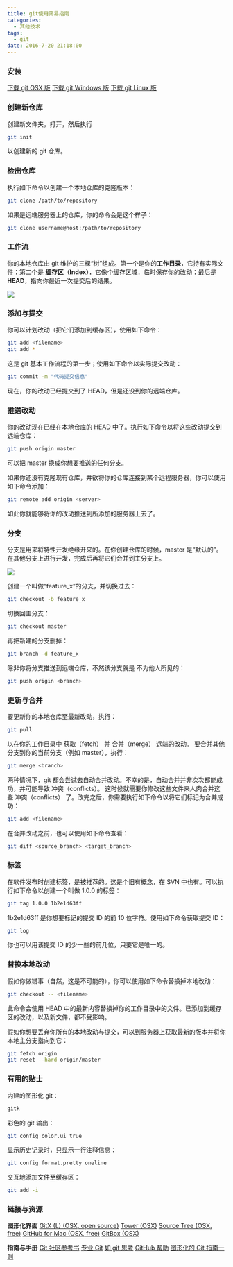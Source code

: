 ```yaml
---
title: git使用简易指南
categories:
  - 其他技术
tags:
  - git
date: 2016-7-20 21:18:00
---
```


### 安装
[下载 git OSX 版](http://code.google.com/p/git-osx-installer/downloads/list?can=3)
[下载 git Windows 版](https://code.google.com/hosting/moved?project=msysgit)
[下载 git Linux 版](https://git-scm.com/book/en%2FGetting-Started-Installing-Git)

### 创建新仓库
创建新文件夹，打开，然后执行
```bash
git init
```
以创建新的 git 仓库。

### 检出仓库
执行如下命令以创建一个本地仓库的克隆版本：
```bash
git clone /path/to/repository 
```
如果是远端服务器上的仓库，你的命令会是这个样子：
```bash
git clone username@host:/path/to/repository
```

### 工作流
你的本地仓库由 git 维护的三棵“树”组成。第一个是你的**工作目录**，它持有实际文件；第二个是 **缓存区（Index）**，它像个缓存区域，临时保存你的改动；最后是**HEAD**，指向你最近一次提交后的结果。

![](1.png)
<!-- more -->

### 添加与提交
你可以计划改动（把它们添加到缓存区），使用如下命令：
```bash
git add <filename>
git add *
```
这是 git 基本工作流程的第一步；使用如下命令以实际提交改动：
```bash
git commit -m "代码提交信息"
```
现在，你的改动已经提交到了 HEAD，但是还没到你的远端仓库。

### 推送改动
你的改动现在已经在本地仓库的 HEAD 中了。执行如下命令以将这些改动提交到远端仓库：
```bash
git push origin master
```
可以把 master 换成你想要推送的任何分支。 

如果你还没有克隆现有仓库，并欲将你的仓库连接到某个远程服务器，你可以使用如下命令添加：
```bash
git remote add origin <server>
```
如此你就能够将你的改动推送到所添加的服务器上去了。

### 分支
分支是用来将特性开发绝缘开来的。在你创建仓库的时候，master 是“默认的”。在其他分支上进行开发，完成后再将它们合并到主分支上。

![](2.png)

创建一个叫做“feature_x”的分支，并切换过去：
```bash
git checkout -b feature_x
```
切换回主分支：
```bash
git checkout master
```
再把新建的分支删掉：
```bash
git branch -d feature_x
```
除非你将分支推送到远端仓库，不然该分支就是 不为他人所见的：
```bash
git push origin <branch>
```

### 更新与合并
要更新你的本地仓库至最新改动，执行：
```bash
git pull
```
以在你的工作目录中 获取（fetch） 并 合并（merge） 远端的改动。
要合并其他分支到你的当前分支（例如 master），执行：
```bash
git merge <branch>
```
两种情况下，git 都会尝试去自动合并改动。不幸的是，自动合并并非次次都能成功，并可能导致 冲突（conflicts）。 这时候就需要你修改这些文件来人肉合并这些 冲突（conflicts） 了。改完之后，你需要执行如下命令以将它们标记为合并成功：
```bash
git add <filename>
```
在合并改动之前，也可以使用如下命令查看：
```bash
git diff <source_branch> <target_branch>
```

### 标签
在软件发布时创建标签，是被推荐的。这是个旧有概念，在 SVN 中也有。可以执行如下命令以创建一个叫做 1.0.0 的标签：
```bash
git tag 1.0.0 1b2e1d63ff
```
1b2e1d63ff 是你想要标记的提交 ID 的前 10 位字符。使用如下命令获取提交 ID：
```bash
git log
```
你也可以用该提交 ID 的少一些的前几位，只要它是唯一的。

### 替换本地改动
假如你做错事（自然，这是不可能的），你可以使用如下命令替换掉本地改动：
```bash
git checkout -- <filename>
```
此命令会使用 HEAD 中的最新内容替换掉你的工作目录中的文件。已添加到缓存区的改动，以及新文件，都不受影响。

假如你想要丢弃你所有的本地改动与提交，可以到服务器上获取最新的版本并将你本地主分支指向到它：
```bash
git fetch origin
git reset --hard origin/master
```

### 有用的贴士
内建的图形化 git：
```bash
gitk
```
彩色的 git 输出：
```bash
git config color.ui true
```
显示历史记录时，只显示一行注释信息：
```bash
git config format.pretty oneline
```
交互地添加文件至缓存区：
```bash
git add -i
```

### 链接与资源
**图形化界面**
[GitX (L) (OSX, open source)](http://gitx.laullon.com/)
[Tower (OSX)](http://www.git-tower.com/)
[Source Tree (OSX, free)](http://www.sourcetreeapp.com/)
[GitHub for Mac (OSX, free)](http://mac.github.com/)
[GitBox (OSX)](https://itunes.apple.com/gb/app/gitbox/id403388357?mt=12)

**指南与手册**
[Git 社区参考书](https://git-scm.com/book/en/v2)
[专业 Git](http://progit.org/book/)
[如 git 思考](http://think-like-a-git.net/)
[GitHub 帮助](http://help.github.com/)
[图形化的 Git 指南一则](http://marklodato.github.com/visual-git-guide/index-en.html)
